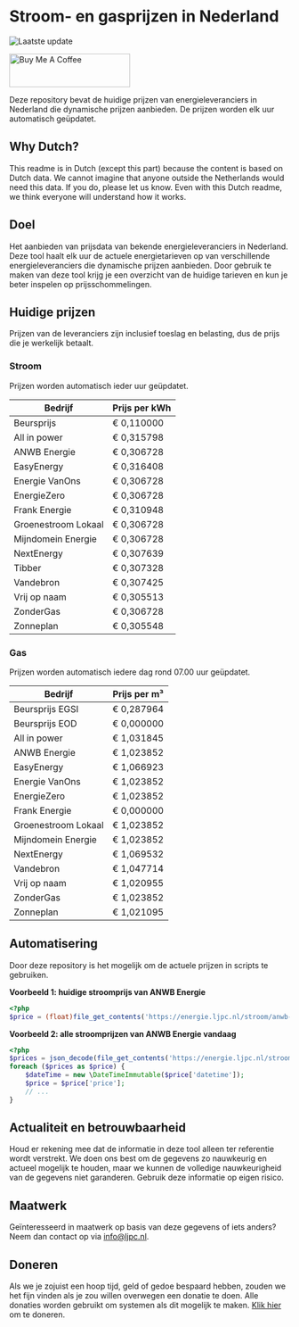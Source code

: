 # Stroom- en gasprijzen in Nederland

![Laatste update](https://img.shields.io/badge/laatste%20update-2023--08--04%2007%3A00%20CET-brightgreen)

<a href="https://www.buymeacoffee.com/Lars-" target="_blank"><img src="https://cdn.buymeacoffee.com/buttons/v2/default-orange.png" alt="Buy Me A Coffee" height="60" style="height: 60px !important;width: 217px !important;" ></a>

Deze repository bevat de huidige prijzen van energieleveranciers in Nederland die dynamische prijzen aanbieden. De prijzen worden elk uur automatisch geüpdatet.

## Why Dutch?

This readme is in Dutch (except this part) because the content is based on Dutch data. We cannot imagine that anyone outside the Netherlands would need this data. If you do, please let us know. Even with this Dutch readme, we think
everyone will understand how it works.

## Doel

Het aanbieden van prijsdata van bekende energieleveranciers in Nederland. Deze tool haalt elk uur de actuele energietarieven op van verschillende energieleveranciers die dynamische prijzen aanbieden. Door gebruik te maken van deze tool
krijg je een overzicht van de huidige tarieven en kun je beter inspelen op prijsschommelingen.

## Huidige prijzen

Prijzen van de leveranciers zijn inclusief toeslag en belasting, dus de prijs die je werkelijk betaalt.

### Stroom

Prijzen worden automatisch ieder uur geüpdatet.

 Bedrijf | Prijs per kWh 
---------|---------------
Beursprijs | € 0,110000
All in power | € 0,315798
ANWB Energie | € 0,306728
EasyEnergy | € 0,316408
Energie VanOns | € 0,306728
EnergieZero | € 0,306728
Frank Energie | € 0,310948
Groenestroom Lokaal | € 0,306728
Mijndomein Energie | € 0,306728
NextEnergy | € 0,307639
Tibber | € 0,307328
Vandebron | € 0,307425
Vrij op naam | € 0,305513
ZonderGas | € 0,306728
Zonneplan | € 0,305548


### Gas

Prijzen worden automatisch iedere dag rond 07.00 uur geüpdatet.

 Bedrijf | Prijs per m³ 
---------|--------------
Beursprijs EGSI | € 0,287964
Beursprijs EOD | € 0,000000
All in power | € 1,031845
ANWB Energie | € 1,023852
EasyEnergy | € 1,066923
Energie VanOns | € 1,023852
EnergieZero | € 1,023852
Frank Energie | € 0,000000
Groenestroom Lokaal | € 1,023852
Mijndomein Energie | € 1,023852
NextEnergy | € 1,069532
Vandebron | € 1,047714
Vrij op naam | € 1,020955
ZonderGas | € 1,023852
Zonneplan | € 1,021095


## Automatisering

Door deze repository is het mogelijk om de actuele prijzen in scripts te gebruiken.

**Voorbeeld 1: huidige stroomprijs van ANWB Energie**

```php
<?php
$price = (float)file_get_contents('https://energie.ljpc.nl/stroom/anwb-energie-nu.txt');

```

**Voorbeeld 2: alle stroomprijzen van ANWB Energie vandaag**

```php
<?php
$prices = json_decode(file_get_contents('https://energie.ljpc.nl/stroom/all-in-power-vandaag.json'),true);
foreach ($prices as $price) {
    $dateTime = new \DateTimeImmutable($price['datetime']);
    $price = $price['price'];
    // ...
}
```

## Actualiteit en betrouwbaarheid

Houd er rekening mee dat de informatie in deze tool alleen ter referentie wordt verstrekt. We doen ons best om de gegevens zo nauwkeurig en actueel mogelijk te houden, maar we kunnen de volledige nauwkeurigheid van de gegevens niet
garanderen. Gebruik deze informatie op eigen risico.

## Maatwerk

Geïnteresseerd in maatwerk op basis van deze gegevens of iets anders? Neem dan contact op
via [info@ljpc.nl](mailto:info@ljpc.nl?subject=Energie%20prijzen).

## Doneren

Als we je zojuist een hoop tijd, geld of gedoe bespaard hebben, zouden we het fijn vinden als je zou willen overwegen een
donatie te doen. Alle donaties worden gebruikt om systemen als dit mogelijk te
maken. [Klik hier](https://www.buymeacoffee.com/Lars-) om te doneren.
